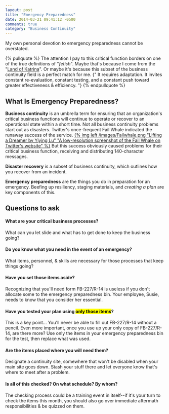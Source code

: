 ```yaml
---
layout: post
title: "Emergency Preparedness"
date: 2014-03-21 09:41:12 -0500
comments: true
category: "Business Continuity"
---
```

My own personal devotion to emergency preparedness cannot be overstated. 

{% pullquote %}
The attention I pay to this critical function borders on one of the true definitions of "<dfn title="Any object or idea eliciting unquestioning reverence, respect, or devotion.">_fetish_</dfn>". Maybe that's because I come from the "[Land of Katrina](http://en.wikipedia.org/wiki/Hurricane_Katrina#Louisiana)". Or maybe it's because this subset of the business continuity field is a perfect match for me.  {" It requires adaptation.  It invites constant re-evaluation, constant testing, and a constant push toward greater effectiveness & efficiency. "}
{% endpullquote %}
<!-- more -->
## What Is Emergency Preparedness?
**Business continuity** is an umbrella term for ensuring that an organization's critical business functions will continue to operate or recover to an operational state within a short time.  Not all business continuity problems start out as disasters.  Twitter's once-frequent Fail Whale indicated the runaway success of the service.  [{% img left /images/Failwhale.png "Lifting a Dreamer by Yiying Lu" "A low-resolution screenshot of the Fail Whale on Twitter's website" %}](http://whatisfailwhale.info)  But this success obviously caused problems for their critical business function, receiving and distributing 140-character messages.  

**Disaster recovery** is a subset of business continuity, which outlines how you recover from an incident.  

**Emergency preparedness** are the things you do in preparation for an emergency.  Beefing up resiliency, staging materials, and _creating a plan_ are key components of this.

## Questions to ask
#### What are your critical business processes?
What can you let slide and what has to get done to keep the business going?

#### Do you know what you need in the event of an emergency? 
What items, personnel, & skills are necessary for those processes that keep things going?

#### Have you set those items aside?
Recognizing that you'll need form FB-227/R-14 is useless if you don't allocate some to the emergency preparedness bin.  Your employee, Susie, needs to know that you consider her essential. 

#### Have you tested your plan using <mark>only those items</mark>?
This is a key point...  You'll never be able to fill out FB-227/R-14 without a pencil.  Even more important, once you use up your only copy of FB-227/R-14, are there more?  Use only the items in your emergency preparedness bin for the test, then replace what was used.  

#### Are the items placed where you will need them?
Designate a continuity site, somewhere that won't be disabled when your main site goes down.  Stash your stuff there and let everyone know that's where to meet after a problem.

#### Is all of this checked? On what schedule? By whom? 
The checking process could be a training event in itself--if it's your turn to check the items this month, you should also go over immediate aftermath responsibilities & be quizzed on them.  
